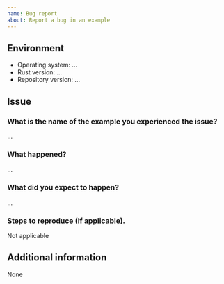 ```yaml
---
name: Bug report
about: Report a bug in an example
---
```


## Environment

- Operating system: ...
- Rust version: ...
- Repository version: ...

## Issue

### What is the name of the example you experienced the issue?

...

### What happened?

...

### What did you expect to happen?

...

### Steps to reproduce (If applicable).

Not applicable

## Additional information

None
